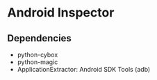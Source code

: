 # Android Inspector

## Dependencies
- python-cybox
- python-magic
- ApplicationExtractor: Android SDK Tools (adb)
